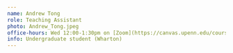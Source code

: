 ```yaml
---
name: Andrew Tong
role: Teaching Assistant
photo: Andrew_Tong.jpeg
office-hours: Wed 12:00-1:30pm on [Zoom](https://canvas.upenn.edu/courses/1741618/external_tools/343045)
info: Undergraduate student (Wharton)
---
```

